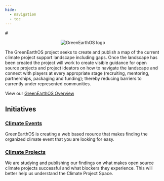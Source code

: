 ```yaml
---
hide:
  - navigation
  - toc
---
```

#<center><img src="https://user-images.githubusercontent.com/37763229/124855526-ea40cd00-df5d-11eb-9725-f7ab199042d8.png" alt="GreenEarthOS logo"></center>

The GreenEarthOS project seeks to create and publish a map of the
current climate project support landscape including gaps. Once the
landscape has been created the project will work to create visible
guidance for open source projects and project ideators on how to
navigate the landscape and connect with players at every appropriate
stage (recruiting, mentoring, partnerships, packaging and funding);
thereby reducing barriers to currently under represented
communities.

View our [GreenEarthOS Overview](GreenEarthOS-One-Sheet.pdf)

## **Initiatives**

### [Climate Events](Climate-Events.md)
GreenEarthOS is creating a web based reource that makes finding the organized climate event that you are looking for easy.

### [Climate Projects](Climate-Projects.md)
We are studying and publishing our findings on what makes open source climate projects successful and what blockers they experience.  This will better help us understand the Climate Project Space.
